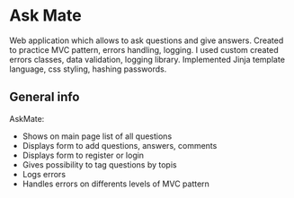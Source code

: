 # Ask Mate
Web application which allows to ask questions and give answers. Created to practice MVC pattern, errors handling, logging. I used custom created errors classes, data validation, logging library. Implemented Jinja template language, css styling, hashing passwords.

## General info
AskMate:
* Shows on main page list of all questions
* Displays form to add questions, answers, comments
* Displays form to register or login
* Gives possibility to tag questions by topis
* Logs errors
* Handles errors on differents levels of MVC pattern
